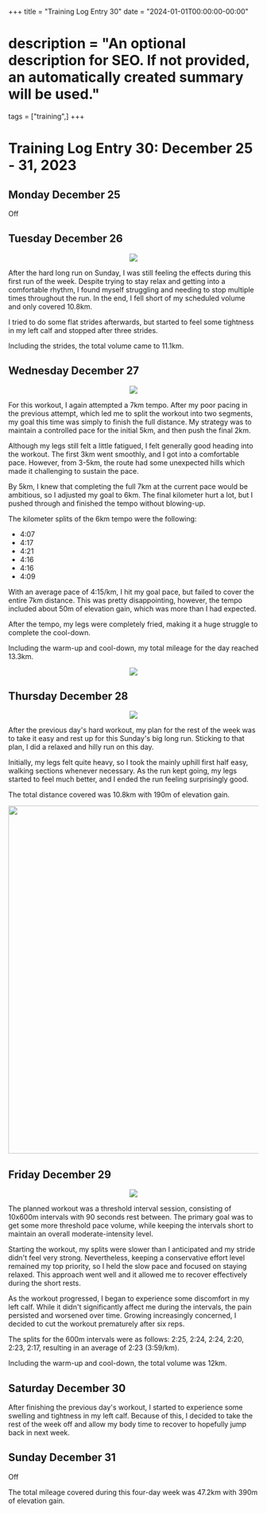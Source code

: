 +++
title = "Training Log Entry 30"
date = "2024-01-01T00:00:00-00:00"
# description = "An optional description for SEO. If not provided, an automatically created summary will be used."
tags = ["training",]
+++


# Training Log Entry 30: December 25 - 31, 2023

## Monday December 25

Off

## Tuesday December 26

<div style="text-align:center"><img src="/images/posts/training/2023/30/1.png.webp" /></div>

After the hard long run on Sunday, I was still feeling the effects during this first run of the week.
Despite trying to stay relax and getting into a comfortable rhythm, I found myself struggling and needing to stop multiple times throughout the run.
In the end, I fell short of my scheduled volume and only covered 10.8km.

I tried to do some flat strides afterwards, but started to feel some tightness in my left calf and stopped after three strides.

Including the strides, the total volume came to 11.1km.

## Wednesday December 27

<div style="text-align:center"><img src="/images/posts/training/2023/30/2.png.webp" /></div>

For this workout, I again attempted a 7km tempo.
After my poor pacing in the previous attempt, which led me to split the workout into two segments, my goal this time was simply to finish the full distance.
My strategy was to maintain a controlled pace for the initial 5km, and then push the final 2km.

Although my legs still felt a little fatigued, I felt generally good heading into the workout. 
The first 3km went smoothly, and I got into a comfortable pace. 
However, from 3-5km, the route had some unexpected hills which made it challenging to sustain the pace.

By 5km, I knew that completing the full 7km at the current pace would be ambitious, so I adjusted my goal to 6km. 
The final kilometer hurt a lot, but I pushed through and finished the tempo without blowing-up.

The kilometer splits of the 6km tempo were the following:

- 4:07
- 4:17
- 4:21
- 4:16
- 4:16
- 4:09

With an average pace of 4:15/km, I hit my goal pace, but failed to cover the entire 7km distance.
This was pretty disappointing, however, the tempo included about 50m of elevation gain, which was more than I had expected.

After the tempo, my legs were completely fried, making it a huge struggle to complete the cool-down.

Including the warm-up and cool-down, my total mileage for the day reached 13.3km.

<div style="text-align:center"><img src="/images/gallery/2023/43.jpg.webp" ></div>

## Thursday December 28

<div style="text-align:center"><img src="/images/posts/training/2023/30/3.png.webp" /></div>

After the previous day's hard workout, my plan for the rest of the week was to take it easy and rest up for this Sunday's big long run.
Sticking to that plan, I did a relaxed and hilly run on this day.

Initially, my legs felt quite heavy, so I took the mainly uphill first half easy, walking sections whenever necessary.
As the run kept going, my legs started to feel much better, and I ended the run feeling surprisingly good.

The total distance covered was 10.8km with 190m of elevation gain.

<div style="text-align:center"><img src="/images/gallery/2023/44.jpg.webp" height="700"></div>

## Friday December 29

<div style="text-align:center"><img src="/images/posts/training/2023/30/4.png.webp" /></div>

The planned workout was a threshold interval session, consisting of 10x600m intervals with 90 seconds rest between.
The primary goal was to get some more threshold pace volume, while keeping the intervals short to maintain an overall moderate-intensity level.

Starting the workout, my splits were slower than I anticipated and my stride didn't feel very strong.
Nevertheless, keeping a conservative effort level remained my top priority, so I held the slow pace and focused on staying relaxed.
This approach went well and it allowed me to recover effectively during the short rests.

As the workout progressed, I began to experience some discomfort in my left calf.
While it didn't significantly affect me during the intervals, the pain persisted and worsened over time.
Growing increasingly concerned, I decided to cut the workout prematurely after six reps.

The splits for the 600m intervals were as follows: 2:25, 2:24, 2:24, 2:20, 2:23, 2:17, resulting in an average of 2:23 (3:59/km).

Including the warm-up and cool-down, the total volume was 12km.


## Saturday December 30

After finishing the previous day's workout, I started to experience some swelling and tightness in my left calf. 
Because of this, I decided to take the rest of the week off and allow my body time to recover to hopefully jump back in next week.

## Sunday December 31

Off

The total mileage covered during this four-day week was 47.2km with 390m of elevation gain.

